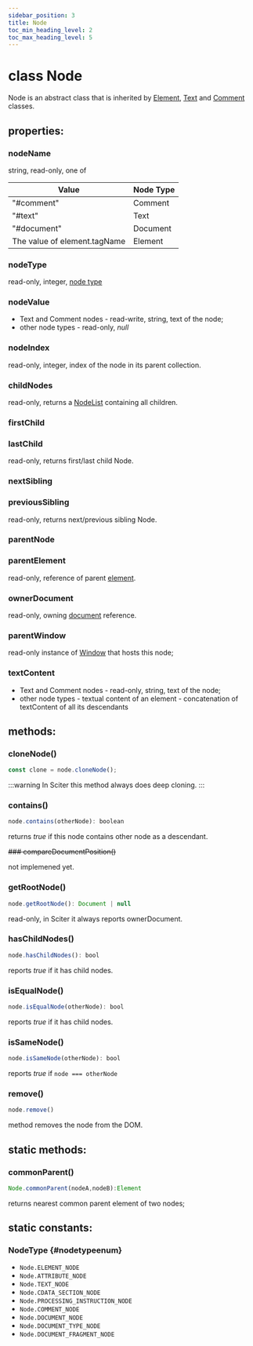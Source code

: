 ```yaml
---
sidebar_position: 3
title: Node
toc_min_heading_level: 2
toc_max_heading_level: 5
---
```


# class Node

Node is an abstract class that is inherited by [Element](../Element), [Text](Text) and [Comment](Comment) classes.

## properties:

### nodeName

string, read-only, one of 

| Value  | Node Type    |
| ------ | ------------ |
| "#comment" | Comment
| "#text" | Text
| "#document" | Document
| The value of element.tagName | Element

### nodeType

read-only, integer, [node type](#nodetypeenum)

### nodeValue

- Text and Comment nodes - read-write, string, text of the node;
- other node types - read-only, _null_

### nodeIndex

read-only, integer, index of the node in its parent collection.

### childNodes

read-only, returns a [NodeList](NodeList)  containing all children.

### firstChild
### lastChild

read-only, returns first/last child Node.

### nextSibling
### previousSibling

read-only, returns next/previous sibling Node.

### parentNode
### parentElement

read-only, reference of parent [element](../Element).

### ownerDocument

read-only, owning [document](../Document) reference. 

### parentWindow
read-only instance of [Window](../Window) that hosts this node;

### textContent

- Text and Comment nodes - read-only, string, text of the node;
- other node types - textual content of an element - concatenation of textContent of all its descendants

## methods:

### cloneNode()

```js
const clone = node.cloneNode();
```
:::warning
In Sciter this method always does deep cloning.
:::

### contains()

```js
node.contains(otherNode): boolean
```
returns _true_ if this node contains other node as a descendant.

~~### compareDocumentPosition()~~

not implemened yet.

### getRootNode()

```js
node.getRootNode(): Document | null
```
read-only, in Sciter it always reports ownerDocument.

### hasChildNodes()

```js
node.hasChildNodes(): bool
```
reports _true_ if it has child nodes.

### isEqualNode()

```js
node.isEqualNode(otherNode): bool
```
reports _true_ if it has child nodes.
 
### isSameNode()

```js
node.isSameNode(otherNode): bool
```
reports _true_ if `node === otherNode`

### remove()

```js
node.remove()
```

method removes the node from the DOM.

## static methods:

### commonParent()

```js
Node.commonParent(nodeA,nodeB):Element
```
returns nearest common parent element of two nodes;

## static constants:

### NodeType {#nodetypeenum}

* `Node.ELEMENT_NODE`
* `Node.ATTRIBUTE_NODE`
* `Node.TEXT_NODE`
* `Node.CDATA_SECTION_NODE`
* `Node.PROCESSING_INSTRUCTION_NODE`
* `Node.COMMENT_NODE`
* `Node.DOCUMENT_NODE`
* `Node.DOCUMENT_TYPE_NODE`
* `Node.DOCUMENT_FRAGMENT_NODE`
